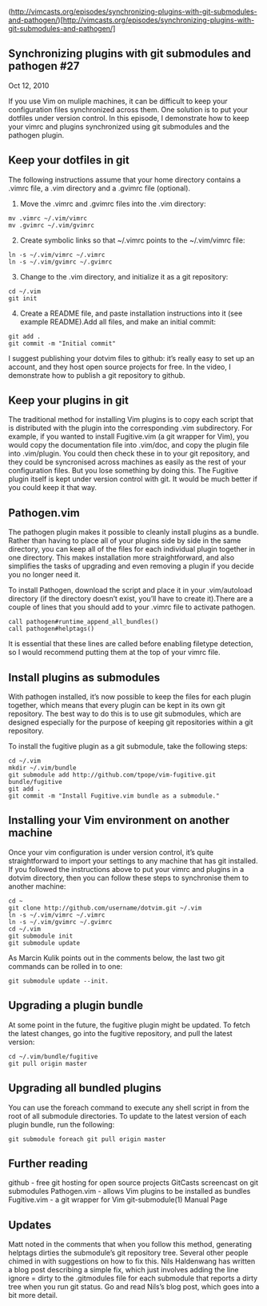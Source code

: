 (http://vimcasts.org/episodes/synchronizing-plugins-with-git-submodules-and-pathogen/)[http://vimcasts.org/episodes/synchronizing-plugins-with-git-submodules-and-pathogen/]

Synchronizing plugins with git submodules and pathogen #27
----------------------------------------------------------

Oct 12, 2010

If you use Vim on muliple machines, it can be difficult to keep your configuration files synchronized across them. One solution is to put your dotfiles under version control. In this episode, I demonstrate how to keep your vimrc and plugins synchronized using git submodules and the pathogen plugin.


Keep your dotfiles in git
-------------------------

The following instructions assume that your home directory contains a .vimrc file, a .vim directory and a .gvimrc file (optional).

1. Move the .vimrc and .gvimrc files into the .vim directory:
```
mv .vimrc ~/.vim/vimrc
mv .gvimrc ~/.vim/gvimrc
```

2.  Create symbolic links so that ~/.vimrc points to the ~/.vim/vimrc file:
```
ln -s ~/.vim/vimrc ~/.vimrc
ln -s ~/.vim/gvimrc ~/.gvimrc
```

3. Change to the .vim directory, and initialize it as a git repository:
```
cd ~/.vim
git init
```

4. Create a README file, and paste installation instructions into it (see example README).Add all files, and make an initial commit:
```
git add .
git commit -m "Initial commit"
```

I suggest publishing your dotvim files to github: it’s really easy to set up an account, and they host open source projects for free. In the video, I demonstrate how to publish a git repository to github.


Keep your plugins in git
------------------------

The traditional method for installing Vim plugins is to copy each script that is distributed with the plugin into the corresponding .vim subdirectory. For example, if you wanted to install Fugitive.vim (a git wrapper for Vim), you would copy the documentation file into .vim/doc, and copy the plugin file into .vim/plugin. You could then check these in to your git repository, and they could be syncronised across machines as easily as the rest of your configuration files. But you lose something by doing this. The Fugitive plugin itself is kept under version control with git. It would be much better if you could keep it that way.


Pathogen.vim
------------

The pathogen plugin makes it possible to cleanly install plugins as a bundle. Rather than having to place all of your plugins side by side in the same directory, you can keep all of the files for each individual plugin together in one directory. This makes installation more straightforward, and also simplifies the tasks of upgrading and even removing a plugin if you decide you no longer need it.

To install Pathogen, download the script and place it in your .vim/autoload directory (if the directory doesn’t exist, you’ll have to create it).There are a couple of lines that you should add to your .vimrc file to activate pathogen.
```
call pathogen#runtime_append_all_bundles()
call pathogen#helptags()
```

It is essential that these lines are called before enabling filetype detection, so I would recommend putting them at the top of your vimrc file. 


Install plugins as submodules
-----------------------------

With pathogen installed, it’s now possible to keep the files for each plugin together, which means that every plugin can be kept in its own git repository. The best way to do this is to use git submodules, which are designed especially for the purpose of keeping git repositories within a git repository.

To install the fugitive plugin as a git submodule, take the following steps:
```
cd ~/.vim
mkdir ~/.vim/bundle
git submodule add http://github.com/tpope/vim-fugitive.git bundle/fugitive
git add .
git commit -m "Install Fugitive.vim bundle as a submodule."
```


Installing your Vim environment on another machine
--------------------------------------------------

Once your vim configuration is under version control, it’s quite straightforward to import your settings to any machine that has git installed. If you followed the instructions above to put your vimrc and plugins in a dotvim directory, then you can follow these steps to synchronise them to another machine:
```
cd ~
git clone http://github.com/username/dotvim.git ~/.vim
ln -s ~/.vim/vimrc ~/.vimrc
ln -s ~/.vim/gvimrc ~/.gvimrc
cd ~/.vim
git submodule init
git submodule update
```

As Marcin Kulik points out in the comments below, the last two git commands can be rolled in to one:
```
git submodule update --init.
```


Upgrading a plugin bundle
-------------------------

At some point in the future, the fugitive plugin might be updated. To fetch the latest changes, go into the fugitive repository, and pull the latest version:
```
cd ~/.vim/bundle/fugitive
git pull origin master
```


Upgrading all bundled plugins
-----------------------------

You can use the foreach command to execute any shell script in from the root of all submodule directories. To update to the latest version of each plugin bundle, run the following:
```
git submodule foreach git pull origin master
```


Further reading
---------------

github - free git hosting for open source projects
GitCasts screencast on git submodules
Pathogen.vim - allows Vim plugins to be installed as bundles
Fugitive.vim - a git wrapper for Vim
git-submodule(1) Manual Page


Updates
-------

Matt noted in the comments that when you follow this method, generating helptags dirties the submodule’s git repository tree. Several other people chimed in with suggestions on how to fix this. Nils Haldenwang has written a blog post describing a simple fix, which just involves adding the line ignore = dirty to the .gitmodules file for each submodule that reports a dirty tree when you run git status. Go and read Nils’s blog post, which goes into a bit more detail.

